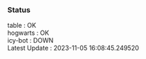 ### Status


table : OK  
hogwarts : OK  
icy-bot : DOWN  
Latest Update : 2023-11-05 16:08:45.249520
